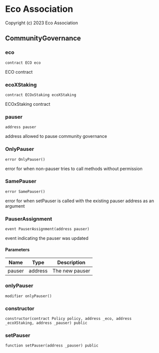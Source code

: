 # Eco Association

Copyright (c) 2023 Eco Association

## CommunityGovernance

### eco

```solidity
contract ECO eco
```

ECO contract

### ecoXStaking

```solidity
contract ECOxStaking ecoXStaking
```

ECOxStaking contract

### pauser

```solidity
address pauser
```

address allowed to pause community governance

### OnlyPauser

```solidity
error OnlyPauser()
```

error for when non-pauser tries to call methods without permission

### SamePauser

```solidity
error SamePauser()
```

error for when setPauser is called with the existing pauser address as an argument

### PauserAssignment

```solidity
event PauserAssignment(address pauser)
```

event indicating the pauser was updated

#### Parameters

| Name | Type | Description |
| ---- | ---- | ----------- |
| pauser | address | The new pauser |

### onlyPauser

```solidity
modifier onlyPauser()
```

### constructor

```solidity
constructor(contract Policy policy, address _eco, address _ecoXStaking, address _pauser) public
```

### setPauser

```solidity
function setPauser(address _pauser) public
```

